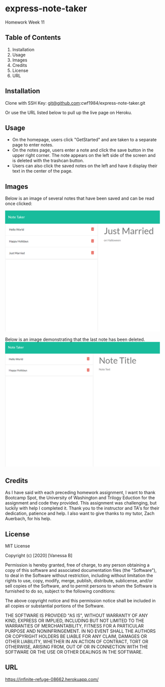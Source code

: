 # express-note-taker
Homework Week 11

## Table of Contents

1. Installation
2. Usage
3. Images
4. Credits
5. License
6. URL 

## Installation

Clone with SSH Key:
git@github.com:cwf1984/express-note-taker.git

Or use the URL listed below to pull up the live page on Heroku. 

## Usage

* On the homepage, users click "GetStarted" and are taken to a separate page to enter notes. 
* On the notes page, users enter a note and click the save button in the upper right corner. The note appears on the left side of the screen and is deleted with the trashcan button. 
* Users can also click the saved notes on the left and have it display their text in the center of the page. 

## Images

Below is an image of several notes that have been saved and can be read once clicked:

![Saved Notes](./assets/allnotes.png "Three Notes are Display")

Below is an image demonstrating that the last note has been deleted.
![Deleted Note](./assets/noteDeleted.png "Two Notes are Displayed")


## Credits

As I have said with each preceding homework assignment, I want to thank Bootcamp Spot, the University of Washington and Trilogy Eduction for the assignment and code they provided. This assignment was challenging, but luckily with help I completed it. Thank you to the instructor and TA's for their dedication, patience and help. I also want to give thanks to my tutor, Zach Auerbach, for his help.

## License

MIT License

Copyright (c) [2020] [Vanessa B]

Permission is hereby granted, free of charge, to any person obtaining a copy
of this software and associated documentation files (the "Software"), to deal
in the Software without restriction, including without limitation the rights
to use, copy, modify, merge, publish, distribute, sublicense, and/or sell
copies of the Software, and to permit persons to whom the Software is
furnished to do so, subject to the following conditions:

The above copyright notice and this permission notice shall be included in all
copies or substantial portions of the Software.

THE SOFTWARE IS PROVIDED "AS IS", WITHOUT WARRANTY OF ANY KIND, EXPRESS OR
IMPLIED, INCLUDING BUT NOT LIMITED TO THE WARRANTIES OF MERCHANTABILITY,
FITNESS FOR A PARTICULAR PURPOSE AND NONINFRINGEMENT. IN NO EVENT SHALL THE
AUTHORS OR COPYRIGHT HOLDERS BE LIABLE FOR ANY CLAIM, DAMAGES OR OTHER
LIABILITY, WHETHER IN AN ACTION OF CONTRACT, TORT OR OTHERWISE, ARISING FROM,
OUT OF OR IN CONNECTION WITH THE SOFTWARE OR THE USE OR OTHER DEALINGS IN THE
SOFTWARE.

## URL
https://infinite-refuge-08662.herokuapp.com/